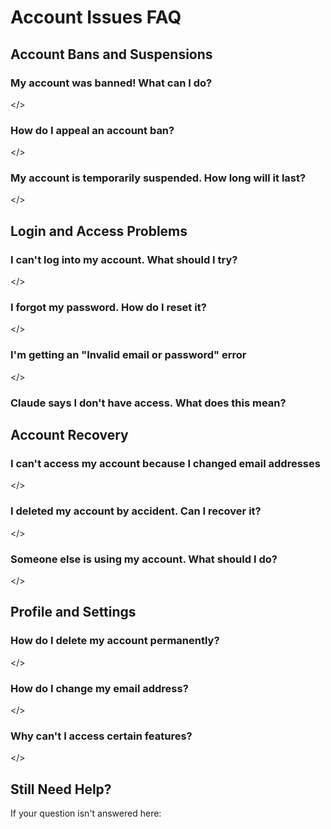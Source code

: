 # Account Issues FAQ

## Account Bans and Suspensions

### My account was banned! What can I do?

</>

### How do I appeal an account ban?

</>

### My account is temporarily suspended. How long will it last?

</>

## Login and Access Problems

### I can't log into my account. What should I try?

</>

### I forgot my password. How do I reset it?

</>

### I'm getting an "Invalid email or password" error

</>

### Claude says I don't have access. What does this mean?

## Account Recovery

### I can't access my account because I changed email addresses

</>

### I deleted my account by accident. Can I recover it?

</>

### Someone else is using my account. What should I do?

</>

## Profile and Settings

### How do I delete my account permanently?

</>

### How do I change my email address?

</>

### Why can't I access certain features?

</>

## Still Need Help?

If your question isn't answered here:
<add stuff to link to>

